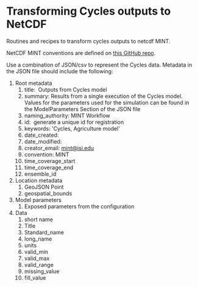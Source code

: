 # Transforming Cycles outputs to NetCDF

Routines and recipes to transform cycles outputs to netcdf MINT. 

NetCDF MINT conventions are defined on [this GitHub repo](https://github.com/mintproject/MINT-NetCDF-Convention).

Use a combination of JSON/csv to represent the Cycles data. Metadata in the JSON file should include the following: 

1. Root metadata
	1. title:  Outputs from Cycles model
	2. summary: Results from a single execution of the Cycles model. Values for the parameters used for the simulation can be found in the ModelParameters Section of the JSON file
	3. naming_authority: MINT Workflow
	4. id:  generate a unique id for registration
	5. keywords: 'Cycles, Agriculture model'
	6. date_created:
	7. date_modified:
	8. creator_email: mint@isi.edu
	9. convention: MINT
	10. time_coverage_start
	11. time_coverage_end
	12. ensemble_id
2. Location metadata
	1. GeoJSON Point
	2. geospatial_bounds
3. Model parameters
	1. Exposed parameters from the configuration
4. Data
	1. short name
	2. Title
	3. Standard_name
	4. long_name
	5. units
	6. valid_min
	7. valid_max
	8. valid_range
	9. missing_value
	10. fill_value
